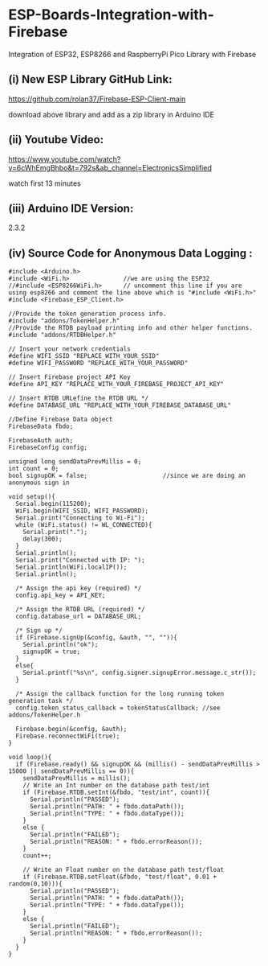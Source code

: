# ESP-Boards-Integration-with-Firebase
Integration of ESP32, ESP8266 and RaspberryPi Pico Library with Firebase


## (i) New ESP Library GitHub Link:
 https://github.com/rolan37/Firebase-ESP-Client-main
 
 download above library and add as a zip library in Arduino IDE

## (ii) Youtube Video:
https://www.youtube.com/watch?v=6cWhEmgBhbo&t=792s&ab_channel=ElectronicsSimplified

watch first 13 minutes

## (iii) Arduino IDE Version:
2.3.2


## (iv) Source Code for Anonymous Data Logging :

```
#include <Arduino.h>
#include <WiFi.h>               //we are using the ESP32
//#include <ESP8266WiFi.h>      // uncomment this line if you are using esp8266 and comment the line above which is "#include <WiFi.h>"
#include <Firebase_ESP_Client.h>

//Provide the token generation process info.
#include "addons/TokenHelper.h"
//Provide the RTDB payload printing info and other helper functions.
#include "addons/RTDBHelper.h"

// Insert your network credentials
#define WIFI_SSID "REPLACE_WITH_YOUR_SSID"
#define WIFI_PASSWORD "REPLACE_WITH_YOUR_PASSWORD"

// Insert Firebase project API Key
#define API_KEY "REPLACE_WITH_YOUR_FIREBASE_PROJECT_API_KEY"

// Insert RTDB URLefine the RTDB URL */
#define DATABASE_URL "REPLACE_WITH_YOUR_FIREBASE_DATABASE_URL" 

//Define Firebase Data object
FirebaseData fbdo;

FirebaseAuth auth;
FirebaseConfig config;

unsigned long sendDataPrevMillis = 0;
int count = 0;
bool signupOK = false;                     //since we are doing an anonymous sign in 

void setup(){
  Serial.begin(115200);
  WiFi.begin(WIFI_SSID, WIFI_PASSWORD);
  Serial.print("Connecting to Wi-Fi");
  while (WiFi.status() != WL_CONNECTED){
    Serial.print(".");
    delay(300);
  }
  Serial.println();
  Serial.print("Connected with IP: ");
  Serial.println(WiFi.localIP());
  Serial.println();

  /* Assign the api key (required) */
  config.api_key = API_KEY;

  /* Assign the RTDB URL (required) */
  config.database_url = DATABASE_URL;

  /* Sign up */
  if (Firebase.signUp(&config, &auth, "", "")){
    Serial.println("ok");
    signupOK = true;
  }
  else{
    Serial.printf("%s\n", config.signer.signupError.message.c_str());
  }

  /* Assign the callback function for the long running token generation task */
  config.token_status_callback = tokenStatusCallback; //see addons/TokenHelper.h
  
  Firebase.begin(&config, &auth);
  Firebase.reconnectWiFi(true);
}

void loop(){
  if (Firebase.ready() && signupOK && (millis() - sendDataPrevMillis > 15000 || sendDataPrevMillis == 0)){
    sendDataPrevMillis = millis();
    // Write an Int number on the database path test/int
    if (Firebase.RTDB.setInt(&fbdo, "test/int", count)){
      Serial.println("PASSED");
      Serial.println("PATH: " + fbdo.dataPath());
      Serial.println("TYPE: " + fbdo.dataType());
    }
    else {
      Serial.println("FAILED");
      Serial.println("REASON: " + fbdo.errorReason());
    }
    count++;
    
    // Write an Float number on the database path test/float
    if (Firebase.RTDB.setFloat(&fbdo, "test/float", 0.01 + random(0,10))){
      Serial.println("PASSED");
      Serial.println("PATH: " + fbdo.dataPath());
      Serial.println("TYPE: " + fbdo.dataType());
    }
    else {
      Serial.println("FAILED");
      Serial.println("REASON: " + fbdo.errorReason());
    }
  }
} 
```
